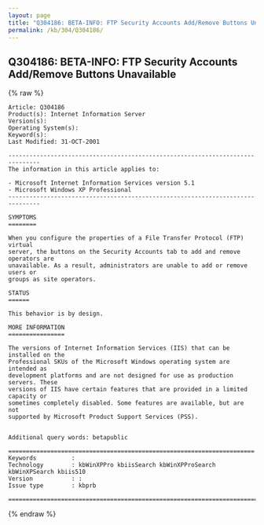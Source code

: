 ```yaml
---
layout: page
title: "Q304186: BETA-INFO: FTP Security Accounts Add/Remove Buttons Unavailable"
permalink: /kb/304/Q304186/
---
```


## Q304186: BETA-INFO: FTP Security Accounts Add/Remove Buttons Unavailable

{% raw %}

	Article: Q304186
	Product(s): Internet Information Server
	Version(s): 
	Operating System(s): 
	Keyword(s): 
	Last Modified: 31-OCT-2001
	
	-------------------------------------------------------------------------------
	The information in this article applies to:
	
	- Microsoft Internet Information Services version 5.1 
	- Microsoft Windows XP Professional 
	-------------------------------------------------------------------------------
	
	SYMPTOMS
	========
	
	When you configure the properties of a File Transfer Protocol (FTP) virtual
	server, the buttons on the Security Accounts tab to add and remove operators are
	unavailable. As a result, administrators are unable to add or remove users or
	groups as site operators.
	
	STATUS
	======
	
	This behavior is by design.
	
	MORE INFORMATION
	================
	
	The versions of Internet Information Services (IIS) that can be installed on the
	Professional SKUs of the Microsoft Windows operating system are intended as
	development platforms and are not designed for use as production servers. These
	versions of IIS have certain features that are provided in a limited capacity or
	sometimes completely disabled. Some features are available, but are not
	supported by Microsoft Product Support Services (PSS).
	
	
	Additional query words: betapublic
	
	======================================================================
	Keywords          :  
	Technology        : kbWinXPPro kbiisSearch kbWinXPProSearch kbWinXPSearch kbiis510
	Version           : :
	Issue type        : kbprb
	
	=============================================================================
	

{% endraw %}
